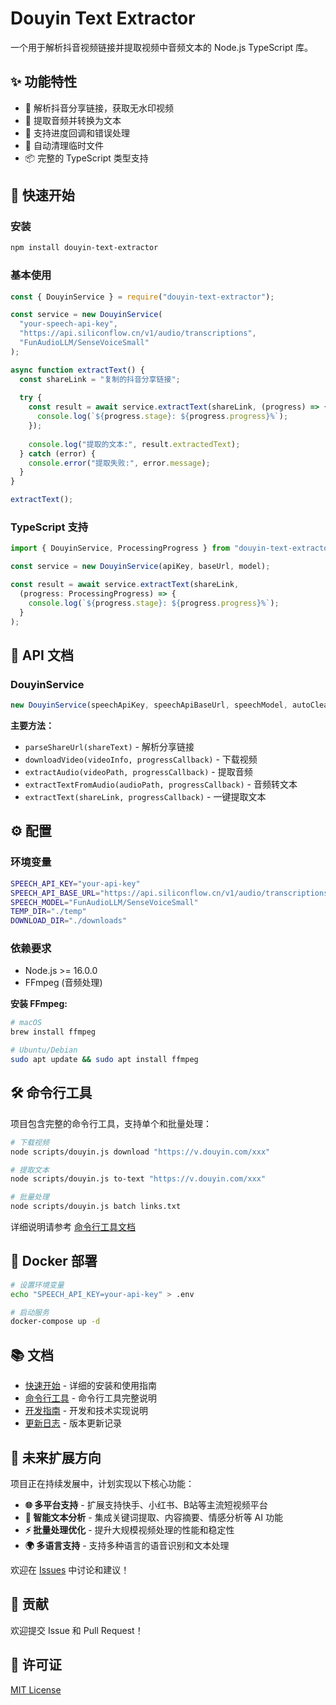 # Douyin Text Extractor

一个用于解析抖音视频链接并提取视频中音频文本的 Node.js TypeScript 库。

## ✨ 功能特性

- 📱 解析抖音分享链接，获取无水印视频
- 🎵 提取音频并转换为文本
- 🔄 支持进度回调和错误处理
- 🧹 自动清理临时文件
- 📦 完整的 TypeScript 类型支持

## 🚀 快速开始

### 安装

```bash
npm install douyin-text-extractor
```

### 基本使用

```javascript
const { DouyinService } = require("douyin-text-extractor");

const service = new DouyinService(
  "your-speech-api-key",
  "https://api.siliconflow.cn/v1/audio/transcriptions",
  "FunAudioLLM/SenseVoiceSmall"
);

async function extractText() {
  const shareLink = "复制的抖音分享链接";
  
  try {
    const result = await service.extractText(shareLink, (progress) => {
      console.log(`${progress.stage}: ${progress.progress}%`);
    });
    
    console.log("提取的文本:", result.extractedText);
  } catch (error) {
    console.error("提取失败:", error.message);
  }
}

extractText();
```

### TypeScript 支持

```typescript
import { DouyinService, ProcessingProgress } from "douyin-text-extractor";

const service = new DouyinService(apiKey, baseUrl, model);

const result = await service.extractText(shareLink, 
  (progress: ProcessingProgress) => {
    console.log(`${progress.stage}: ${progress.progress}%`);
  }
);
```

## 📖 API 文档

### DouyinService

```javascript
new DouyinService(speechApiKey, speechApiBaseUrl, speechModel, autoCleanTempFiles)
```

**主要方法：**

- `parseShareUrl(shareText)` - 解析分享链接
- `downloadVideo(videoInfo, progressCallback)` - 下载视频
- `extractAudio(videoPath, progressCallback)` - 提取音频
- `extractTextFromAudio(audioPath, progressCallback)` - 音频转文本
- `extractText(shareLink, progressCallback)` - 一键提取文本

## ⚙️ 配置

### 环境变量

```bash
SPEECH_API_KEY="your-api-key"
SPEECH_API_BASE_URL="https://api.siliconflow.cn/v1/audio/transcriptions"
SPEECH_MODEL="FunAudioLLM/SenseVoiceSmall"
TEMP_DIR="./temp"
DOWNLOAD_DIR="./downloads"
```

### 依赖要求

- Node.js >= 16.0.0
- FFmpeg (音频处理)

**安装 FFmpeg:**
```bash
# macOS
brew install ffmpeg

# Ubuntu/Debian
sudo apt update && sudo apt install ffmpeg
```

## 🛠️ 命令行工具

项目包含完整的命令行工具，支持单个和批量处理：

```bash
# 下载视频
node scripts/douyin.js download "https://v.douyin.com/xxx"

# 提取文本
node scripts/douyin.js to-text "https://v.douyin.com/xxx"

# 批量处理
node scripts/douyin.js batch links.txt
```

详细说明请参考 [命令行工具文档](./docs/CLI.md)

## 🐳 Docker 部署

```bash
# 设置环境变量
echo "SPEECH_API_KEY=your-api-key" > .env

# 启动服务
docker-compose up -d
```

## 📚 文档

- [快速开始](./docs/QUICKSTART.md) - 详细的安装和使用指南
- [命令行工具](./docs/CLI.md) - 命令行工具完整说明
- [开发指南](./docs/DEVELOPMENT.md) - 开发和技术实现说明
- [更新日志](./CHANGELOG.md) - 版本更新记录

## 🚧 未来扩展方向

项目正在持续发展中，计划实现以下核心功能：

- **🌐 多平台支持** - 扩展支持快手、小红书、B站等主流短视频平台
- **📝 智能文本分析** - 集成关键词提取、内容摘要、情感分析等 AI 功能
- **⚡ 批量处理优化** - 提升大规模视频处理的性能和稳定性
- **🌍 多语言支持** - 支持多种语言的语音识别和文本处理

欢迎在 [Issues](https://github.com/your-repo/douyin-text-extractor/issues) 中讨论和建议！

## 🤝 贡献

欢迎提交 Issue 和 Pull Request！

## 📄 许可证

[MIT License](./LICENSE)
